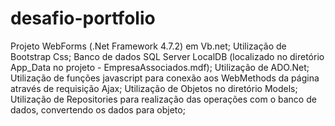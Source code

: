 # desafio-portfolio

Projeto WebForms (.Net Framework 4.7.2) em Vb.net;
Utilização de Bootstrap Css;
Banco de dados SQL Server LocalDB (localizado no diretório App_Data no projeto - EmpresaAssociados.mdf);
Utilização de ADO.Net;
Utilização de funções javascript para conexão aos WebMethods da página através de requisição Ajax;
Utilização de Objetos no diretório Models;
Utilização de Repositories para realização das operações com o banco de dados, convertendo os dados para objeto;

